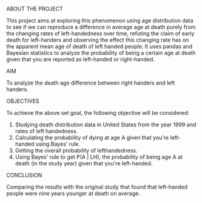 ABOUT THE PROJECT 

This project aims at exploring this phenomenon using age distribution data to see if 
we can reproduce a difference in average age at death purely from the changing rates 
of left-handedness over time, refuting the claim of early death for left-handers and 
observing the effect this changing rate has on the apparent mean age of death of left
handed people. 
It uses pandas and Bayesian statistics to analyze the probability of being a certain age 
at death given that you are reported as left-handed or right-handed. 

AIM

To analyze the death age difference between right handers and left handers. 

OBJECTIVES 

To achieve the above set goal, the following objective will be considered: 
1. Studying death distribution data in United States from the year 1999 and rates 
of left handedness. 
2. Calculating the probability of dying at age A given that you're left-handed 
using Bayes’ rule. 
3. Getting the overall probability of lefthandedness. 
4. Using Bayes' rule to get P(A | LH), the probability of being age A at death (in 
the study year) given that you're left-handed.

CONCLUSION

Comparing the results with the original study that found that left-handed 
people were nine years younger at death on average.
